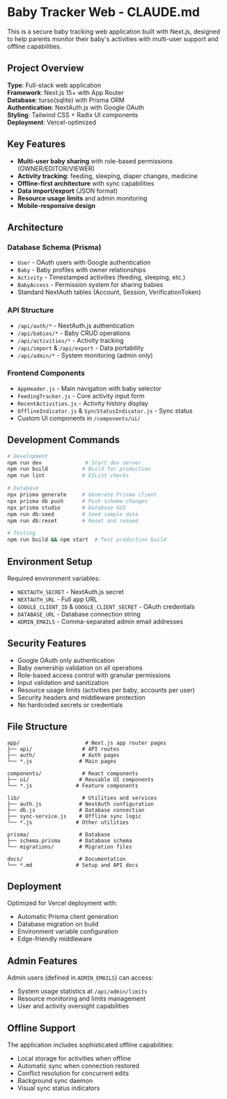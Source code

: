 # Baby Tracker Web - CLAUDE.md

This is a secure baby tracking web application built with Next.js, designed to help parents monitor their baby's activities with multi-user support and offline capabilities.

## Project Overview

**Type**: Full-stack web application  
**Framework**: Next.js 15+ with App Router  
**Database**: turso(sqlite) with Prisma ORM  
**Authentication**: NextAuth.js with Google OAuth  
**Styling**: Tailwind CSS + Radix UI components  
**Deployment**: Vercel-optimized

## Key Features

- **Multi-user baby sharing** with role-based permissions (OWNER/EDITOR/VIEWER)
- **Activity tracking**: feeding, sleeping, diaper changes, medicine
- **Offline-first architecture** with sync capabilities
- **Data import/export** (JSON format)
- **Resource usage limits** and admin monitoring
- **Mobile-responsive design**

## Architecture

### Database Schema (Prisma)
- `User` - OAuth users with Google authentication
- `Baby` - Baby profiles with owner relationships
- `Activity` - Timestamped activities (feeding, sleeping, etc.)
- `BabyAccess` - Permission system for sharing babies
- Standard NextAuth tables (Account, Session, VerificationToken)

### API Structure
- `/api/auth/*` - NextAuth.js authentication
- `/api/babies/*` - Baby CRUD operations
- `/api/activities/*` - Activity tracking
- `/api/import` & `/api/export` - Data portability
- `/api/admin/*` - System monitoring (admin only)

### Frontend Components
- `AppHeader.js` - Main navigation with baby selector
- `FeedingTracker.js` - Core activity input form
- `RecentActivities.js` - Activity history display
- `OfflineIndicator.js` & `SyncStatusIndicator.js` - Sync status
- Custom UI components in `/components/ui/`

## Development Commands

```bash
# Development
npm run dev              # Start dev server
npm run build           # Build for production
npm run lint            # ESLint checks

# Database
npx prisma generate     # Generate Prisma client
npx prisma db push      # Push schema changes
npx prisma studio       # Database GUI
npm run db:seed         # Seed sample data
npm run db:reset        # Reset and reseed

# Testing
npm run build && npm start  # Test production build
```

## Environment Setup

Required environment variables:
- `NEXTAUTH_SECRET` - NextAuth.js secret
- `NEXTAUTH_URL` - Full app URL
- `GOOGLE_CLIENT_ID` & `GOOGLE_CLIENT_SECRET` - OAuth credentials
- `DATABASE_URL` - Database connection string
- `ADMIN_EMAILS` - Comma-separated admin email addresses

## Security Features

- Google OAuth only authentication
- Baby ownership validation on all operations
- Role-based access control with granular permissions
- Input validation and sanitization
- Resource usage limits (activities per baby, accounts per user)
- Security headers and middleware protection
- No hardcoded secrets or credentials

## File Structure

```
app/                     # Next.js app router pages
├── api/                # API routes
├── auth/               # Auth pages
└── *.js               # Main pages

components/             # React components
├── ui/                # Reusable UI components
└── *.js              # Feature components

lib/                    # Utilities and services
├── auth.js            # NextAuth configuration
├── db.js              # Database connection
├── sync-service.js    # Offline sync logic
└── *.js              # Other utilities

prisma/                # Database
├── schema.prisma      # Database schema
└── migrations/        # Migration files

docs/                  # Documentation
└── *.md              # Setup and API docs
```

## Deployment

Optimized for Vercel deployment with:
- Automatic Prisma client generation
- Database migration on build
- Environment variable configuration
- Edge-friendly middleware

## Admin Features

Admin users (defined in `ADMIN_EMAILS`) can access:
- System usage statistics at `/api/admin/limits`
- Resource monitoring and limits management
- User and activity oversight capabilities

## Offline Support

The application includes sophisticated offline capabilities:
- Local storage for activities when offline
- Automatic sync when connection restored
- Conflict resolution for concurrent edits
- Background sync daemon
- Visual sync status indicators